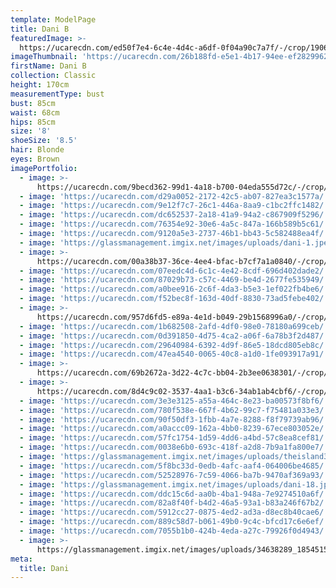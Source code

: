 ```yaml
---
template: ModelPage
title: Dani B
featuredImage: >-
  https://ucarecdn.com/ed50f7e4-6c4e-4d4c-a6df-0f04a90c7a7f/-/crop/1906x926/0,70/-/preview/
imageThumbnail: 'https://ucarecdn.com/26b188fd-e5e1-4b17-94ee-ef2829962edd/'
firstName: Dani B
collection: Classic
height: 170cm
measurementType: bust
bust: 85cm
waist: 68cm
hips: 85cm
size: '8'
shoeSize: '8.5'
hair: Blonde
eyes: Brown
imagePortfolio:
  - image: >-
      https://ucarecdn.com/9becd362-99d1-4a18-b700-04eda555d72c/-/crop/568x370/621,141/-/preview/
  - image: 'https://ucarecdn.com/d29a0052-2172-42c5-ab07-827ea3c1577a/'
  - image: 'https://ucarecdn.com/9e12f7c7-26c1-446a-8aa9-c1bc2ffc1482/'
  - image: 'https://ucarecdn.com/dc652537-2a18-41a9-94a2-c867909f5296/'
  - image: 'https://ucarecdn.com/76354e92-30e6-4a5c-847a-166b589b5c61/'
  - image: 'https://ucarecdn.com/9120a5e3-2737-46b1-bb43-5c582488ea4f/'
  - image: 'https://glassmanagement.imgix.net/images/uploads/dani-1.jpeg'
  - image: >-
      https://ucarecdn.com/00a38b37-36ce-4ee4-bfac-b7cf7a1a0840/-/crop/1631x1915/0,536/-/preview/
  - image: 'https://ucarecdn.com/07eedc4d-6c1c-4e42-8cdf-696d402dade2/'
  - image: 'https://ucarecdn.com/87029b73-c57c-4469-be4d-2677fe535949/'
  - image: 'https://ucarecdn.com/a0bee916-2c6f-4da3-b5e3-1ef022fb4be6/'
  - image: 'https://ucarecdn.com/f52bec8f-163d-40df-8830-73ad5febe402/'
  - image: >-
      https://ucarecdn.com/957d6fd5-e89a-4e1d-b049-29b1568996a0/-/crop/1596x1162/628,469/-/preview/
  - image: 'https://ucarecdn.com/1b682508-2afd-4df0-98e0-78180a699ceb/'
  - image: 'https://ucarecdn.com/0d391850-4d75-4ca2-a06f-6a78b3f2d487/'
  - image: 'https://ucarecdn.com/29640984-6392-4d9f-86e5-18dcd805eb8c/'
  - image: 'https://ucarecdn.com/47ea4540-0065-40c8-a1d0-1fe093917a91/'
  - image: >-
      https://ucarecdn.com/69b2672a-3d22-4c7c-bb04-2b3ee0638301/-/crop/1403x1704/141,741/-/preview/
  - image: >-
      https://ucarecdn.com/8d4c9c02-3537-4aa1-b3c6-34ab1ab4cbf6/-/crop/661x869/32,0/-/preview/
  - image: 'https://ucarecdn.com/3e3e3125-a55a-464c-8e23-ba00573f8bf6/'
  - image: 'https://ucarecdn.com/780f538e-667f-4b62-99c7-f75481a033e3/'
  - image: 'https://ucarecdn.com/90f50df3-1fbb-4a7e-8288-f8f79739ab96/'
  - image: 'https://ucarecdn.com/a0accc09-162a-4bb0-8239-67ece803052e/'
  - image: 'https://ucarecdn.com/57fc1754-1d59-4dd6-a4bd-57c8ea8cef81/'
  - image: 'https://ucarecdn.com/0038e6b0-693c-418f-a2d8-7b9a1fa800e7/'
  - image: 'https://glassmanagement.imgix.net/images/uploads/theisland3_preview.jpg'
  - image: 'https://ucarecdn.com/5f8bc33d-0edb-4afc-aaf4-064006be4685/'
  - image: 'https://ucarecdn.com/52528976-7c59-4066-ba7b-9470af369a93/'
  - image: 'https://glassmanagement.imgix.net/images/uploads/dani-18.jpg'
  - image: 'https://ucarecdn.com/ddc15c6d-aa0b-4ba1-948a-7e9274510a6f/'
  - image: 'https://ucarecdn.com/82a8f40f-b4d2-46a5-93a1-b83a246f67b2/'
  - image: 'https://ucarecdn.com/5912cc27-0875-4ed2-ad3a-d8ec8b40cae6/'
  - image: 'https://ucarecdn.com/889c58d7-b061-49b0-9c4c-bfcd17c6e6ef/'
  - image: 'https://ucarecdn.com/7055b1b0-424b-4eda-a27c-79926f0d4943/'
  - image: >-
      https://glassmanagement.imgix.net/images/uploads/34638289_1854515731272493_2153196723302825984_n.jpg
meta:
  title: Dani
---
```



